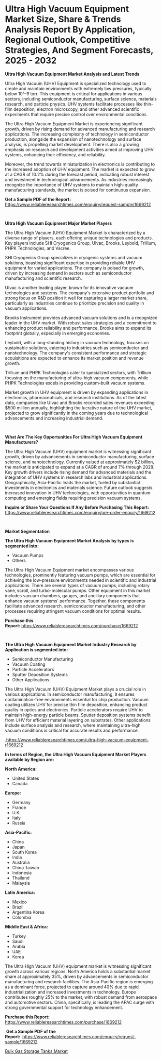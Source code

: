 <p><h1>Ultra High Vacuum Equipment Market Size, Share & Trends Analysis Report By Application, Regional Outlook, Competitive Strategies, And Segment Forecasts, 2025 - 2032</h1></p><p><strong>Ultra High Vacuum Equipment Market Analysis and Latest Trends</strong></p>
<p><p>Ultra High Vacuum (UHV) Equipment is specialized technology used to create and maintain environments with extremely low pressures, typically below 10^-9 torr. This equipment is critical for applications in various sectors, including semiconductor manufacturing, surface science, materials research, and particle physics. UHV systems facilitate processes like thin-film deposition, electron microscopy, and other advanced scientific experiments that require precise control over environmental conditions.</p><p>The Ultra High Vacuum Equipment Market is experiencing significant growth, driven by rising demand for advanced manufacturing and research applications. The increasing complexity of technology in semiconductor production, alongside the expansion of nanotechnology and surface analysis, is propelling market development. There is also a growing emphasis on research and development activities aimed at improving UHV systems, enhancing their efficiency, and reliability.</p><p>Moreover, the trend towards miniaturization in electronics is contributing to the increased adoption of UHV equipment. The market is expected to grow at a CAGR of 10.2% during the forecast period, indicating robust interest and investment in technological advancements. As industries increasingly recognize the importance of UHV systems to maintain high-quality manufacturing standards, the market is poised for continuous expansion.</p></p>
<p><strong>Get a Sample PDF of the Report:&nbsp;</strong> <a href="https://www.reliableresearchtimes.com/enquiry/request-sample/1669212?utm_campaign=2176&utm_medium=2&utm_source=Github&utm_content=ia&utm_term=17022025&utm_id=ultra-high-vacuum-equipment">https://www.reliableresearchtimes.com/enquiry/request-sample/1669212</a></p>
<p>&nbsp;</p>
<p><strong>Ultra High Vacuum Equipment Major Market Players</strong></p>
<p><p>The Ultra High Vacuum (UHV) Equipment Market is characterized by a diverse range of players, each offering unique technologies and products. Key players include SHI Cryogenics Group, Ulvac, Brooks, Leybold, Trillium, PHPK Technologies, and Vacree. </p><p>SHI Cryogenics Group specializes in cryogenic systems and vacuum solutions, boasting significant expertise in providing reliable UHV equipment for varied applications. The company is poised for growth, driven by increasing demand in sectors such as semiconductor manufacturing and scientific research.</p><p>Ulvac is another leading player, known for its innovative vacuum technologies and systems. The company's extensive product portfolio and strong focus on R&D position it well for capturing a larger market share, particularly as industries continue to prioritize precision and quality in vacuum applications.</p><p>Brooks Instrument provides advanced vacuum solutions and is a recognized leader in the UHV market. With robust sales strategies and a commitment to enhancing product reliability and performance, Brooks aims to expand its footprint globally, especially in emerging economies.</p><p>Leybold, with a long-standing history in vacuum technology, focuses on sustainable solutions, catering to industries such as semiconductor and nanotechnology. The company's consistent performance and strategic acquisitions are expected to enhance its market position and revenue growth.</p><p>Trillium and PHPK Technologies cater to specialized sectors, with Trillium focusing on the manufacturing of ultra-high vacuum components, while PHPK Technologies excels in providing custom-built vacuum systems.</p><p>Market growth in UHV equipment is driven by expanding applications in electronics, pharmaceuticals, and research institutions. As of the latest data, companies like Ulvac and Brooks recorded sales revenues exceeding $500 million annually, highlighting the lucrative nature of the UHV market, projected to grow significantly in the coming years due to technological advancements and increasing industrial demand.</p></p>
<p>&nbsp;</p>
<p><strong>What Are The Key Opportunities For Ultra High Vacuum Equipment Manufacturers?</strong></p>
<p><p>The Ultra High Vacuum (UHV) equipment market is witnessing significant growth, driven by advancements in semiconductor manufacturing, surface science, and nanotechnology. Currently valued at approximately $2 billion, the market is anticipated to expand at a CAGR of around 7% through 2028. Key growth drivers include rising demand for advanced materials and the integration of UHV systems in research labs and industrial applications. Geographically, Asia-Pacific leads the market, fueled by substantial investments in electronics and materials science. Future outlook suggests increased innovation in UHV technologies, with opportunities in quantum computing and emerging fields requiring precision vacuum systems.</p></p>
<p><strong>Inquire or Share Your Questions If Any Before Purchasing This Report:</strong> <a href="https://www.reliableresearchtimes.com/enquiry/pre-order-enquiry/1669212?utm_campaign=2176&utm_medium=2&utm_source=Github&utm_content=ia&utm_term=17022025&utm_id=ultra-high-vacuum-equipment">https://www.reliableresearchtimes.com/enquiry/pre-order-enquiry/1669212</a></p>
<p>&nbsp;</p>
<p><strong>Market Segmentation</strong></p>
<p><strong>The Ultra High Vacuum Equipment Market Analysis by types is segmented into:</strong></p>
<p><ul><li>Vacuum Pumps</li><li>Others</li></ul></p>
<p><p>The Ultra High Vacuum Equipment market encompasses various technologies, prominently featuring vacuum pumps, which are essential for achieving the low-pressure environments needed in scientific and industrial applications. There are several types of vacuum pumps, including rotary vane, scroll, and turbo-molecular pumps. Other equipment in this market includes vacuum chambers, gauges, and ancillary components that enhance vacuum systems' performance. Together, these components facilitate advanced research, semiconductor manufacturing, and other processes requiring stringent vacuum conditions for optimal results.</p></p>
<p><strong>Purchase this Report:&nbsp;</strong><a href="https://www.reliableresearchtimes.com/purchase/1669212?utm_campaign=2176&utm_medium=2&utm_source=Github&utm_content=ia&utm_term=17022025&utm_id=ultra-high-vacuum-equipment">https://www.reliableresearchtimes.com/purchase/1669212</a></p>
<p>&nbsp;</p>
<p><strong>The Ultra High Vacuum Equipment Market Industry Research by Application is segmented into:</strong></p>
<p><ul><li>Semiconductor Manufacturing</li><li>Vacuum Coating</li><li>Particle Accelerators</li><li>Sputter Deposition Systems</li><li>Other Applications</li></ul></p>
<p><p>The Ultra High Vacuum (UHV) Equipment Market plays a crucial role in various applications. In semiconductor manufacturing, it ensures contamination-free environments essential for chip production. Vacuum coating utilizes UHV for precise thin film deposition, enhancing product quality in optics and electronics. Particle accelerators require UHV to maintain high-energy particle beams. Sputter deposition systems benefit from UHV for efficient material layering on substrates. Other applications include surface analysis and research, where maintaining ultra-high vacuum conditions is critical for accurate results and performance.</p></p>
<p><a href="https://www.reliableresearchtimes.com/ultra-high-vacuum-equipment-r1669212?utm_campaign=2176&utm_medium=2&utm_source=Github&utm_content=ia&utm_term=17022025&utm_id=ultra-high-vacuum-equipment">&nbsp;https://www.reliableresearchtimes.com/ultra-high-vacuum-equipment-r1669212</a></p>
<p><strong>In terms of Region, the Ultra High Vacuum Equipment Market Players available by Region are:</strong></p>
<p>
    <p> <strong> North America: </strong>
        <ul>
            <li>United States</li>
            <li>Canada</li>
        </ul>
        </p> 
    <p> <strong> Europe: </strong>
        <ul>
            <li>Germany</li>
            <li>France</li>
            <li>U.K.</li>
            <li>Italy</li>
            <li>Russia</li>
        </ul>
        </p> 
    <p> <strong> Asia-Pacific: </strong>
        <ul>
            <li>China</li>
            <li>Japan</li>
            <li>South Korea</li>
            <li>India</li>
            <li>Australia</li>
            <li>China Taiwan</li>
            <li>Indonesia</li>
            <li>Thailand</li>
            <li>Malaysia</li>
        </ul>
        </p> 
    <p> <strong> Latin America: </strong>
        <ul>
            <li>Mexico</li>
            <li>Brazil</li>
            <li>Argentina Korea</li>
            <li>Colombia</li>
        </ul>
        </p> 
    <p> <strong> Middle East & Africa: </strong>
        <ul>
            <li>Turkey</li>
            <li>Saudi</li>
            <li>Arabia</li>
            <li>UAE</li>
            <li>Korea</li>
        </ul>
    </p>
    </p>
<p><p>The Ultra High Vacuum (UHV) equipment market is witnessing significant growth across various regions. North America holds a substantial market share at approximately 35%, driven by advancements in semiconductor manufacturing and research facilities. The Asia-Pacific region is emerging as a dominant force, projected to capture around 40% due to rapid industrialization and increased investments in technology. Europe contributes roughly 25% to the market, with robust demand from aerospace and automotive sectors. China, specifically, is leading the APAC surge with strong governmental support for technology enhancement.</p></p>
<p><strong>Purchase this Report: </strong><a href="https://www.reliableresearchtimes.com/purchase/1669212?utm_campaign=2176&utm_medium=2&utm_source=Github&utm_content=ia&utm_term=17022025&utm_id=ultra-high-vacuum-equipment">https://www.reliableresearchtimes.com/purchase/1669212</a></p>
<p>&nbsp;<strong>Get a Sample PDF of the Report:&nbsp;&nbsp;</strong><a href="https://www.reliableresearchtimes.com/enquiry/request-sample/1669212?utm_campaign=2176&utm_medium=2&utm_source=Github&utm_content=ia&utm_term=17022025&utm_id=ultra-high-vacuum-equipment">https://www.reliableresearchtimes.com/enquiry/request-sample/1669212</a></p>
<p><strong></strong></p>
<p><p><a href="https://github.com/delindacallegari68/Market-Research-Report-List-1/blob/main/bulk-gas-storage-tanks-market.md?utm_campaign=2176&utm_medium=2&utm_source=Github&utm_content=ia&utm_term=17022025&utm_id=ultra-high-vacuum-equipment">Bulk Gas Storage Tanks Market</a></p></p>